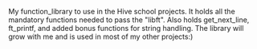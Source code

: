 My function_library to use in the Hive school projects. 
It holds all the mandatory functions needed to pass the "libft".
Also holds get_next_line, ft_printf, and added bonus functions for string handling.
The library will grow with me and is used in most of my other projects:)
